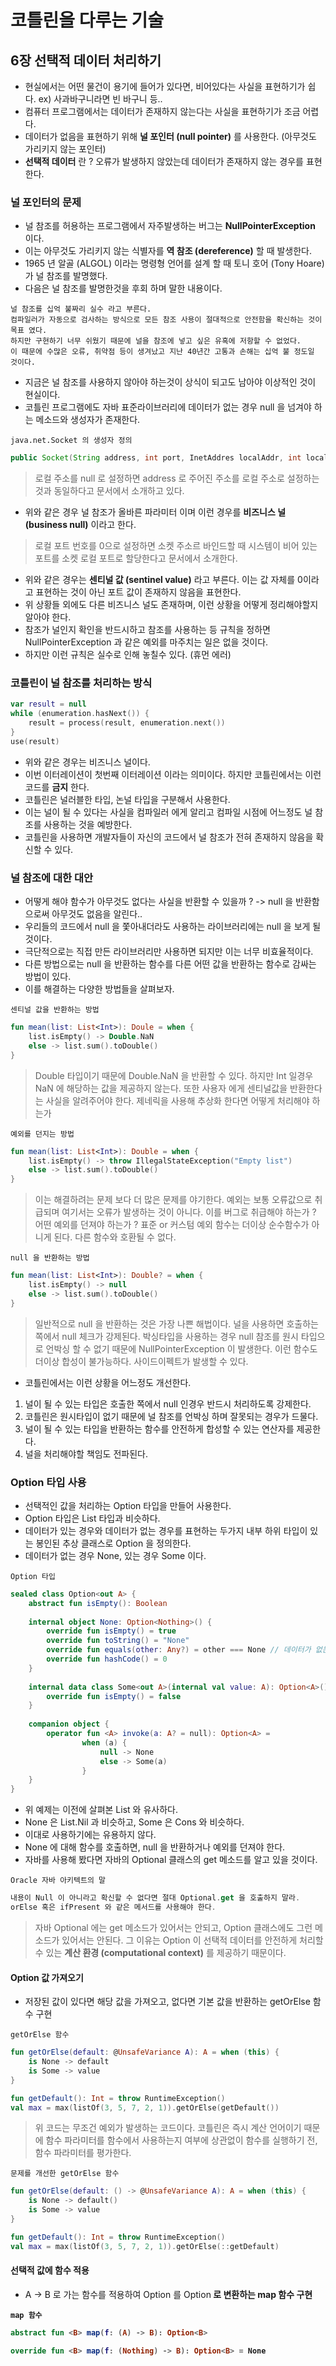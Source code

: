 # 코틀린을 다루는 기술

## 6장 선택적 데이터 처리하기
- 현실에서는 어떤 물건이 용기에 들어가 있다면, 비어있다는 사실을 표현하기가 쉽다. ex) 사과바구니라면 빈 바구니 등..
- 컴퓨터 프로그램에서는 데이터가 존재하지 않는다는 사실을 표현하기가 조금 어렵다.
- 데이터가 없음을 표현하기 위해 **널 포인터 (null  pointer)** 를 사용한다. (아무것도 가리키지 않는 포인터)
- **선택적 데이터** 란 ? 오류가 발생하지 않았는데 데이터가 존재하지 않는 경우를 표현한다.

### 널 포인터의 문제
- 널 참조를 허용하는 프로그램에서 자주발생하는 버그는 **NullPointerException** 이다.
- 이는 아무것도 가리키지 않는 식별자를 **역 참조 (dereference)** 할 때 발생한다.
- 1965 년 알골 (ALGOL) 이라는 명령형 언어를 설계 할 때 토니 호어 (Tony Hoare)가 널 참조를 발명했다.
- 다음은 널 참조를 발명한것을 후회 하며 말한 내용이다.

```
널 참조를 십억 불짜리 실수 라고 부른다.
컴파일러가 자동으로 검사하는 방식으로 모든 참조 사용이 절대적으로 안전함을 확신하는 것이 목표 였다.
하지만 구현하기 너무 쉬웠기 때문에 널을 참조에 넣고 싶은 유혹에 저항할 수 없었다.
이 때문에 수많은 오류, 취약점 등이 생겨났고 지난 40년간 고통과 손해는 십억 불 정도일 것이다.
```
- 지금은 널 참조를 사용하지 않아야 하는것이 상식이 되고도 남아야 이상적인 것이 현실이다.
- 코틀린 프로그램에도 자바 표준라이브러리에 데이터가 없는 경우 null 을 넘겨야 하는 메소드와 생성자가 존재한다.

`java.net.Socket 의 생성자 정의`
```java
public Socket(String address, int port, InetAddres localAddr, int localPort) throws IOException
```
> 로컬 주소를 null 로 설정하면 address 로 주어진 주소를 로컬 주소로 설정하는 것과 동일하다고 문서에서 소개하고 있다.

- 위와 같은 경우 널 참조가 올바른 파라미터 이며 이런 경우를 **비즈니스 널 (business null)** 이라고 한다.

> 로컬 포트 번호를 0으로 설정하면 소켓 주소르 바인드할 때 시스템이 비어 있는 포트를 소켓 로컬 포트로 할당한다고 문서에서 소개한다.

- 위와 같은 경우는 **센티널 값 (sentinel value)** 라고 부른다. 이는 값 자체를 0이라고 표현하는 것이 아닌 포트 값이 존재하지 않음을 표현한다.
- 위 상황들 외에도 다른 비즈니스 널도 존재하며, 이런 상황을 어떻게 정리해야할지 알아야 한다.
- 참조가 널인지 확인을 반드시하고 참조를 사용하는 등 규칙을 정하면 NullPointerException 과 같은 예외를 마주치는 일은 없을 것이다.
- 하지만 이런 규칙은 실수로 인해 놓칠수 있다. (휴먼 에러)

### 코틀린이 널 참조를 처리하는 방식
```kotlin
var result = null
while (enumeration.hasNext()) {
    result = process(result, enumeration.next())
}
use(result)
```
- 위와 같은 경우는 비즈니스 널이다.
- 이번 이터레이션이 첫번째 이터레이션 이라는 의미이다. 하지만 코틀린에서는 이런 코드를 **금지** 한다.
- 코틀린은 널러블한 타입, 논널 타입을 구분해서 사용한다.
- 이는 널이 될 수 있다는 사실을 컴파일러 에게 알리고 컴파일 시점에 어느정도 널 참조를 사용하는 것을 예방한다.
- 코틀린을 사용하면 개발자들이 자신의 코드에서 널 참조가 전혀 존재하지 않음을 확신할 수 있다.

### 널 참조에 대한 대안
- 어떻게 해야 함수가 아무것도 없다는 사실을 반환할 수 있을까 ? -> null 을 반환함으로써 아무것도 없음을 알린다..
- 우리들의 코드에서 null 을 쫓아내더라도 사용하는 라이브러리에는 null 을 보게 될것이다.
- 극단적으로는 직접 만든 라이브러리만 사용하면 되지만 이는 너무 비효율적이다.
- 다른 방법으로는 null 을 반환하는 함수를 다른 어떤 값을 반환하는 함수로 감싸는 방법이 있다.
- 이를 해결하는 다양한 방법들을 살펴보자.

`센티널 값을 반환하는 방법`
```kotlin
fun mean(list: List<Int>): Doule = when {
    list.isEmpty() -> Double.NaN
    else -> list.sum().toDouble()
}
```
> Double 타입이기 때문에 Double.NaN 을 반환할 수 있다.
> 하지만 Int 일경우 NaN 에 해당하는 값을 제공하지 않는다.
> 또한 사용자 에게 센티널값을 반환한다는 사실을 알려주어야 한다.
> 제네릭을 사용해 추상화 한다면 어떻게 처리해야 하는가

`예외를 던지는 방법`
```kotlin
fun mean(list: List<Int>): Double = when {
    list.isEmpty() -> throw IllegalStateException("Empty list")
    else -> list.sum().toDouble()
}
```
> 이는 해결하려는 문제 보다 더 많은 문제를 야기한다.
> 예외는 보통 오류값으로 취급되며 여기서는 오류가 발생하는 것이 아니다. 이를 버그로 취급해야 하는가 ?
> 어떤 예외를 던져야 하는가 ? 표준 or 커스텀 예외
> 함수는 더이상 순수함수가 아니게 된다. 다른 함수와 호환될 수 없다.

`null 을 반환하는 방법`
```kotlin
fun mean(list: List<Int>): Double? = when {
    list.isEmpty() -> null
    else -> list.sum().toDouble()
}
```
> 일반적으로 null 을 반환하는 것은 가장 나쁜 해법이다.
> 널을 사용하면 호출하는 쪽에서 null 체크가 강제된다.
> 박싱타입을 사용하는 경우 null 참조를 원시 타입으로 언박싱 할 수 없기 때문에 NullPointerException 이 발생한다.
> 이런 함수도 더이상 합성이 불가능하다.
> 사이드이펙트가 발생할 수 있다.

- 코틀린에서는 이런 상황을 어느정도 개선한다.
1. 널이 될 수 있는 타입은 호출한 쪽에서 null 인경우 반드시 처리하도록 강제한다.
2. 코틀린은 원시타입이 없기 때문에 널 참조를 언박싱 하며 잘못되는 경우가 드물다.
3. 널이 될 수 있는 타입을 반환하는 함수를 안전하게 합성할 수 있는 연산자를 제공한다.
4. 널을 처리해야할 책임도 전파된다.

### Option 타입 사용
- 선택적인 값을 처리하는 Option 타입을 만들어 사용한다.
- Option 타입은 List 타입과 비슷하다.
- 데이터가 있는 경우와 데이터가 없는 경우를 표현하는 두가지 내부 하위 타입이 있는 봉인된 추상 클래스로 Option 을 정의한다.
- 데이터가 없는 경우 None, 있는 경우 Some 이다.

`Option 타입`
```kotlin
sealed class Option<out A> {
    abstract fun isEmpty(): Boolean
    
    internal object None: Option<Nothing>() {
        override fun isEmpty() = true
        override fun toString() = "None"
        override fun equals(other: Any?) = other === None // 데이터가 없는 경우 모두 같다고 취급한다.
        override fun hashCode() = 0
    }
    
    internal data class Some<out A>(internal val value: A): Option<A>() {
        override fun isEmpty() = false
    }
    
    companion object {
        operator fun <A> invoke(a: A? = null): Option<A> =
                when (a) {
                    null -> None
                    else -> Some(a)
                }
    }
}
```

- 위 예제는 이전에 살펴본 List 와 유사하다.
- None 은 List.Nil 과 비슷하고, Some 은 Cons 와 비슷하다.
- 이대로 사용하기에는 유용하지 않다.
- None 에 대해 함수를 호출하면, null 을 반환하거나 예외를 던져야 한다.
- 자바를 사용해 봤다면 자바의 Optional 클래스의 get 메소드를 알고 있을 것이다.

`Oracle 자바 아키텍트의 말`
```kotlin
내용이 Null 이 아니라고 확신할 수 없다면 절대 Optional.get 을 호출하지 말라.
orElse 혹은 ifPresent 와 같은 메서드를 사용해야 한다.
```

> 자바 Optional 에는 get 메소드가 있어서는 안되고, Option 클래스에도 그런 메소드가 있어서는 안된다.
> 그 이유는 Option 이 선택적 데이터를 안전하게 처리할 수 있는 **계산 환경 (computational context)** 를 제공하기 때문이다.

#### Option 값 가져오기
- 저장된 값이 있다면 해당 값을 가져오고, 없다면 기본 값을 반환하는 getOrElse 함수 구현

`getOrElse 함수`
```kotlin
fun getOrElse(default: @UnsafeVariance A): A = when (this) {
    is None -> default
    is Some -> value
}

fun getDefault(): Int = throw RuntimeException()
val max = max(listOf(3, 5, 7, 2, 1)).getOrElse(getDefault())
```
> 위 코드는 무조건 예외가 발생하는 코드이다.
> 코틀린은 즉시 계산 언어이기 때문에 함수 파라미터를 함수에서 사용하는지 여부에 상관없이 함수를 실행하기 전, 함수 파라미터를 평가한다.

`문제를 개선한 getOrElse 함수`
```kotlin
fun getOrElse(default: () -> @UnsafeVariance A): A = when (this) {
    is None -> default()
    is Some -> value
}

fun getDefault(): Int = throw RuntimeException()
val max = max(listOf(3, 5, 7, 2, 1)).getOrElse(::getDefault)
```

#### 선택적 값에 함수 적용
- A -> B 로 가는 함수를 적용하여 Option<A> 를 Option<B> 로 변환하는 map 함수 구현

`map 함수`
```kotlin
abstract fun <B> map(f: (A) -> B): Option<B>

override fun <B> map(f: (Nothing) -> B): Option<B> = None
```